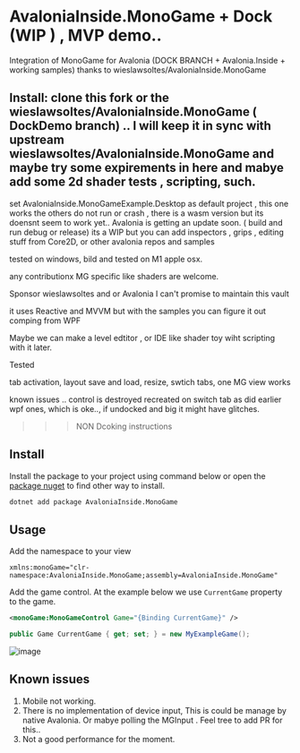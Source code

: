 # AvaloniaInside.MonoGame + Dock (WIP ) , MVP demo..

Integration of MonoGame for Avalonia  (DOCK BRANCH + Avalonia.Inside + working samples)  thanks to  wieslawsoltes/AvaloniaInside.MonoGame

## Install:  clone this fork or the  wieslawsoltes/AvaloniaInside.MonoGame    ( DockDemo branch) .. I will keep it  in sync with upstream wieslawsoltes/AvaloniaInside.MonoGame and maybe try some expirements in here and mabye add some  2d shader  tests , scripting,  such.

set  AvaloniaInside.MonoGameExample.Desktop as default project , this one works the others do not run or crash  , there is a wasm version but its doensnt seem to work yet.. Avalonia is getting an update soon.    ( build and run debug or release) its a WIP  but you can add inspectors , grips , editing stuff from Core2D, or other avalonia repos and samples

tested on windows, bild and tested on M1 apple osx.

any contributionx MG specific like shaders are welcome.

Sponsor wieslawsoltes and or Avalonia I can't promise  to maintain this vault 


it uses Reactive and MVVM but with the samples you can figure it out comping from  WPF

Maybe we can make a level edtitor , or  IDE like shader toy wiht scripting with it later.

Tested

tab activation, layout save  and load,  resize, swtich tabs, one MG view  works

known issues .. control is destroyed recreated on switch tab as did earlier wpf ones, which is oke.., if undocked  and big it might have glitches.


>>>NON Dcoking  instructions
## Install

Install the package to your project using command below or open the [package nuget](https://www.nuget.org/packages/AvaloniaInside.MonoGame) to find other way to install.

```bash
dotnet add package AvaloniaInside.MonoGame
```

## Usage

Add the namespace to your view 
```
xmlns:monoGame="clr-namespace:AvaloniaInside.MonoGame;assembly=AvaloniaInside.MonoGame"
```

Add the game control. At the example below we use `CurrentGame` property to the game.
```xml
<monoGame:MonoGameControl Game="{Binding CurrentGame}" />
```

```csharp
public Game CurrentGame { get; set; } = new MyExampleGame();
```

![image](https://user-images.githubusercontent.com/956077/211166326-10a244a2-f265-4846-947a-6991133ce25a.png)


## Known issues
1. Mobile not working.
2. There is no implementation of device input, This is could be manage by native Avalonia.      Or mabye polling the MGInput .  Feel tree to add PR for this..
3. Not a good performance for the moment.
